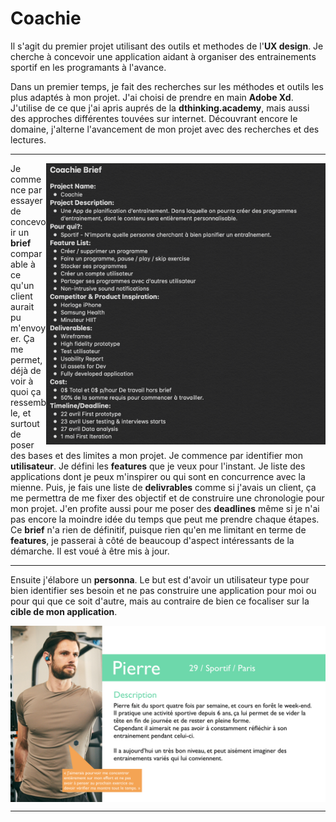 # Coachie

Il s'agit du premier projet utilisant des outils et methodes de l'**UX design**. Je cherche à concevoir une application aidant à organiser des entrainements sportif en les programants à l'avance. 

Dans un premier temps, je fait des recherches sur les méthodes et outils les plus adaptés à mon projet. J'ai choisi de prendre en main **Adobe Xd**. J'utilise de ce que j'ai apris auprés de la **dthinking.academy**, mais aussi des approches différentes touvées sur internet. Découvrant encore le domaine, j'alterne l'avancement de mon projet avec des recherches et des lectures.

---

<img align="right" width="447" height="450" src="medias/Git/v1/briefv1.png">

Je commence par essayer de concevoir un **brief** comparable à ce qu'un client aurait pu m'envoyer. Ça me permet, déjà de voir à quoi ça ressemble, et surtout de poser des bases et des limites a mon projet. Je commence par identifier mon **utilisateur**. Je défini les **features** que je veux pour l'instant. Je liste des applications dont je peux m'inspirer ou qui sont en concurrence avec la mienne. Puis, je fais une liste de **delivrables** comme si j'avais un client, ça me permettra de me fixer des objectif et de construire une chronologie pour mon projet. J'en profite aussi pour me poser des **deadlines** même si je n'ai pas encore la moindre idée du temps que peut me prendre chaque étapes.
Ce **brief** n'a rien de définitif, puisque rien qu'en me limitant en terme de **features**, je passerai à côté de beaucoup d'aspect intéressants de la démarche. Il est voué à être mis à jour.

---

Ensuite j'élabore un **personna**. Le but est d'avoir un utilisateur type pour bien identifier ses besoin et ne pas construire une application pour moi ou pour qui que ce soit d'autre, mais au contraire de bien ce focaliser sur la **cible de mon application**.

<img align="center" src="medias/Git/v1/Personnas Pierre.png">

---

